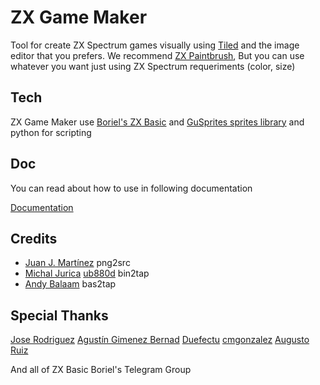 # ZX Game Maker

Tool for create ZX Spectrum games visually using [Tiled](https://www.mapeditor.org/) and the image editor that you prefers. We recommend [ZX Paintbrush](https://sourcesolutions.itch.io/zx-paintbrush), But you can use whatever you want just using ZX Spectrum requeriments (color, size)

## Tech

ZX Game Maker use [Boriel's ZX Basic](https://zxbasic.readthedocs.io/en/docs/) and [GuSprites sprites library](https://github.com/gusmanb/GuSprites) and python for scripting

## Doc

You can read about how to use in following documentation

[Documentation](doc/00_index.md)

## Credits

* [Juan J. Martínez](https://github.com/reidrac) png2src
* [Michal Jurica](https://sourceforge.net/u/mikezt/) [ub880d](https://sourceforge.net/u/ub880d) bin2tap
* [Andy Balaam](https://github.com/andybalaam) bas2tap

## Special Thanks

[Jose Rodriguez](https://github.com/boriel)
[Agustín Gimenez Bernad](https://github.com/gusmanb)
[Duefectu](https://twitter.com/Duefectu)
[cmgonzalez](https://github.com/cmgonzalez)
[Augusto Ruiz](https://github.com/AugustoRuiz)

And all of ZX Basic Boriel's Telegram Group